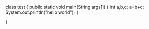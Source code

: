 class test
{
public static void main(String args[])
{
int a,b,c;
a=b+c;
System.out.println("hello world");
}

}
